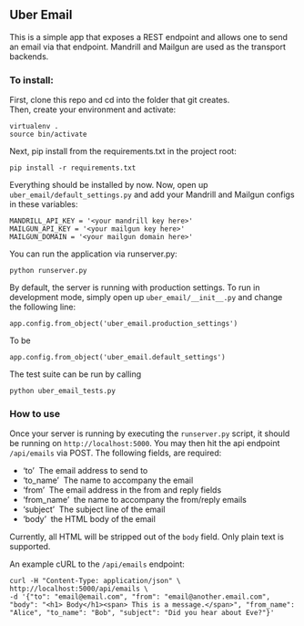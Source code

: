 ## Uber Email

This is a simple app that exposes a REST endpoint and allows one to send an email via that endpoint. Mandrill and Mailgun are used as the transport backends.

### To install:

First, clone this repo and cd into the folder that git creates.  
Then, create your environment and activate:  

    virtualenv .
    source bin/activate
    
Next, pip install from the requirements.txt in the project root:  

    pip install -r requirements.txt
    
Everything should be installed by now. Now, open up `uber_email/default_settings.py` and add your Mandrill and Mailgun configs in these variables:  

    MANDRILL_API_KEY = '<your mandrill key here>'
    MAILGUN_API_KEY = '<your mailgun key here>'
    MAILGUN_DOMAIN = '<your mailgun domain here>'

You can run the application via runserver.py:  

    python runserver.py
  
By default, the server is running with production settings. To run in development mode, simply open up `uber_email/__init__.py` and change the following line:

    app.config.from_object('uber_email.production_settings')

To be

    app.config.from_object('uber_email.default_settings')
    
    
The test suite can be run by calling

    python uber_email_tests.py
    

### How to use

Once your server is running by executing the `runserver.py` script, it should be running on `http://localhost:5000`.
You may then hit the api endpoint `/api/emails` via POST. The following fields, are required:

- ‘to’ ­ The email address to send to
- ‘to_name’ ­ The name to accompany the email
- ‘from’ ­ The email address in the from and reply fields
- ‘from_name’ ­ the name to accompany the from/reply emails
- ‘subject’ ­ The subject line of the email
- ‘body’ ­ the HTML body of the email

Currently, all HTML will be stripped out of the `body` field. Only plain text is supported.

An example cURL to the `/api/emails` endpoint:

    curl -H "Content-Type: application/json" \
    http://localhost:5000/api/emails \
    -d '{"to": "email@email.com", "from": "email@another.email.com", "body": "<h1> Body</h1><span> This is a message.</span>", "from_name": "Alice", "to_name": "Bob", "subject": "Did you hear about Eve?"}'
